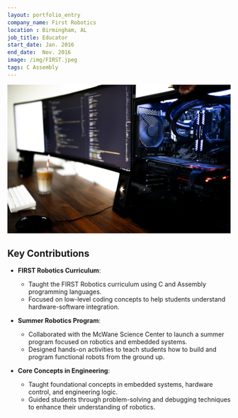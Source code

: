 ```yaml
---
layout: portfolio_entry
company_name: First Robotics 
location : Birmingham, AL
job_title: Educator
start_date: Jan. 2016
end_date:  Nov. 2016
image: /img/FIRST.jpeg
tags: C Assembly 
---
```


<img src="/assets/img/caspar-camille-rubin-7SDoly3FV_0-unsplash.jpg" alt="Portfolio Item" style="max-width: 100%; height: auto;">


## Key Contributions

- **FIRST Robotics Curriculum**:
  - Taught the FIRST Robotics curriculum using C and Assembly programming languages.
  - Focused on low-level coding concepts to help students understand hardware-software integration.

- **Summer Robotics Program**:
  - Collaborated with the McWane Science Center to launch a summer program focused on robotics and embedded systems.
  - Designed hands-on activities to teach students how to build and program functional robots from the ground up.

- **Core Concepts in Engineering**:
  - Taught foundational concepts in embedded systems, hardware control, and engineering logic.
  - Guided students through problem-solving and debugging techniques to enhance their understanding of robotics.